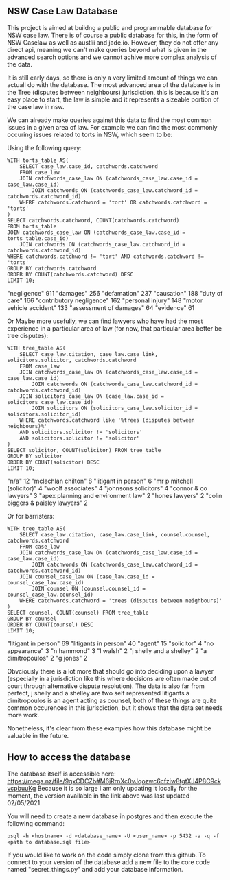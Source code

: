 ## NSW Case Law Database
This project is aimed at buildng a public and programmable database for NSW case law. There is of course a public database for this, in the form of NSW Caselaw as well as austlii and jade.io. However, they do not offer any direct api, meaning we can't make queries beyond what is given in the advanced search options and we cannot achive more complex analysis of the data. 

It is still early days, so there is only a very limited amount of things we can actuall do with the database. The most advanced area of the database is in the Tree (disputes between neighbours) jurisdiction, this is because it's an easy place to start, the law is simple and it represents a sizeable portion of the case law in nsw. 

We can already make queries against this data to find the most common issues in a given area of law. For example we can find the most commonly occuring issues related to torts in NSW, which seem to be:

Using the following query:
```
WITH torts_table AS(
	SELECT case_law.case_id, catchwords.catchword
	FROM case_law
	JOIN catchwords_case_law ON (catchwords_case_law.case_id = case_law.case_id)
		JOIN catchwords ON (catchwords_case_law.catchword_id = catchwords.catchword_id)
	WHERE catchwords.catchword = 'tort' OR catchwords.catchword = 'torts'
)
SELECT catchwords.catchword, COUNT(catchwords.catchword)
FROM torts_table
JOIN catchwords_case_law ON (catchwords_case_law.case_id = torts_table.case_id)
	JOIN catchwords ON (catchwords_case_law.catchword_id = catchwords.catchword_id)
WHERE catchwords.catchword != 'tort' AND catchwords.catchword != 'torts'
GROUP BY catchwords.catchword
ORDER BY COUNT(catchwords.catchword) DESC
LIMIT 10;
```

"negligence"	911
"damages"	256
"defamation"	237
"causation"	188
"duty of care"	166
"contributory negligence"	162
"personal injury"	148
"motor vehicle accident"	133
"assessment of damages"	64
"evidence"	61

Or Maybe more usefully, we can find lawyers who have had the most experience in a particular area of law (for now, that particular area better be tree disputes):

```
WITH tree_table AS(
	SELECT case_law.citation, case_law.case_link, solicitors.solicitor, catchwords.catchword
	FROM case_law
	JOIN catchwords_case_law ON (catchwords_case_law.case_id = case_law.case_id)
		JOIN catchwords ON (catchwords_case_law.catchword_id = catchwords.catchword_id)
	JOIN solicitors_case_law ON (case_law.case_id = solicitors_case_law.case_id)
		JOIN solicitors ON (solicitors_case_law.solicitor_id = solicitors.solicitor_id)
	WHERE catchwords.catchword like '%trees (disputes between neighbours)%'
	AND solicitors.solicitor != 'solicitors'
	AND solicitors.solicitor != 'solicitor'
)
SELECT solicitor, COUNT(solicitor) FROM tree_table 
GROUP BY solicitor
ORDER BY COUNT(solicitor) DESC
LIMIT 10;
```
"n/a"	12
"mclachlan chilton"	8
"litigant in person"	6
"mr p mitchell (solicitor)"	4
"woolf associates"	4
"johnsons solicitors"	4
"connor & co lawyers"	3
"apex planning and environment law"	2
"hones lawyers"	2
"colin biggers & paisley lawyers"	2

Or for barristers:
```
WITH tree_table AS(
	SELECT case_law.citation, case_law.case_link, counsel.counsel, catchwords.catchword
	FROM case_law
	JOIN catchwords_case_law ON (catchwords_case_law.case_id = case_law.case_id)
		JOIN catchwords ON (catchwords_case_law.catchword_id = catchwords.catchword_id)
	JOIN counsel_case_law ON (case_law.case_id = counsel_case_law.case_id)
		JOIN counsel ON (counsel.counsel_id = counsel_case_law.counsel_id)
	WHERE catchwords.catchword = 'trees (disputes between neighbours)'
)
SELECT counsel, COUNT(counsel) FROM tree_table 
GROUP BY counsel
ORDER BY COUNT(counsel) DESC
LIMIT 10;
```

"litigant in person"	69
"litigants in person"	40
"agent"	15
"solicitor"	4
"no appearance"	3
"n hammond"	3
"l walsh"	2
"j shelly and a shelley"	2
"a dimitropoulos"	2
"g jones"	2

Obvciously there is a lot more that should go into deciding upon a lawyer (especially in a jurisdiction like this where decisions are often made out of court through alternative dispute resolution). The data is also far from perfect, j shelly and a shelley are two self represented litigants a dimitropoulos is an agent acting as counsel, both of these things are quite common occurences in this jurisdiction, but it shows that the data set needs more work. 

Nonetheless, it's clear from these examples how this database might be valuable in the future. 

## How to access the database
The database itself is accessible here: https://mega.nz/file/9gxCDCZb#M6jRrnXc0vJqozwc6cfziw8tgtXJ4P8C9ckvcpbuuKg
Because it is so large I am only updating it locally for the moment, the version available in the link above was last updated 02/05/2021.

You will need to create a new database in postgres and then execute the following command:
```
psql -h <hostname> -d <database_name> -U <user_name> -p 5432 -a -q -f
<path to database.sql file>
```
If you would like to work on the code simply clone from this github. To connect to your version of the database add a new file to the core code named "secret_things.py" and add your database information.

